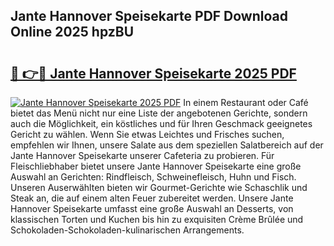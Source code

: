 ## Jante Hannover Speisekarte PDF Download Online 2025 hpzBU

# <h2><a href="http://gc5lfz.nevu.top/?p=Jante+Hannover+Speisekarte">🔗 👉🔴 Jante Hannover Speisekarte 2025 PDF</a></h2>

[![Jante Hannover Speisekarte 2025 PDF](https://i.imgur.com/dBaPXMq.png)](http://gc5lfz.nevu.top/?p=Jante+Hannover+Speisekarte)
In einem Restaurant oder Café bietet das Menü nicht nur eine Liste der angebotenen Gerichte, sondern auch die Möglichkeit, ein köstliches und für Ihren Geschmack geeignetes Gericht zu wählen. Wenn Sie etwas Leichtes und Frisches suchen, empfehlen wir Ihnen, unsere Salate aus dem speziellen Salatbereich auf der Jante Hannover Speisekarte unserer Cafeteria zu probieren. Für Fleischliebhaber bietet unsere Jante Hannover Speisekarte eine große Auswahl an Gerichten: Rindfleisch, Schweinefleisch, Huhn und Fisch. Unseren Auserwählten bieten wir Gourmet-Gerichte wie Schaschlik und Steak an, die auf einem alten Feuer zubereitet werden. Unsere Jante Hannover Speisekarte umfasst eine große Auswahl an Desserts, von klassischen Torten und Kuchen bis hin zu exquisiten Crème Brûlée und Schokoladen-Schokoladen-kulinarischen Arrangements.
